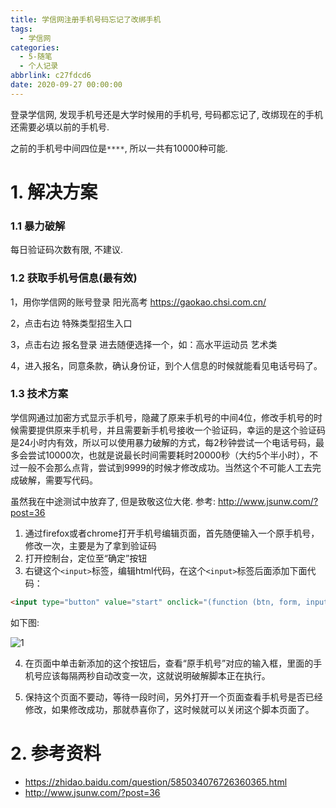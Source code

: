 ```yaml
---
title: 学信网注册手机号码忘记了改绑手机
tags:
  - 学信网
categories:
  - 5-随笔
  - 个人记录
abbrlink: c27fdcd6
date: 2020-09-27 00:00:00
---
```



登录学信网, 发现手机号还是大学时候用的手机号,  号码都忘记了, 改绑现在的手机还需要必填以前的手机号. 

之前的手机号中间四位是`****`, 所以一共有10000种可能.

<!-- more -->

# 1. 解决方案



### 1.1 暴力破解

每日验证码次数有限, 不建议.



### 1.2 获取手机号信息(最有效)

1，用你学信网的账号登录 阳光高考 https://gaokao.chsi.com.cn/

2，点击右边 特殊类型招生入口  

3，点击右边 报名登录 进去随便选择一个，如：高水平运动员  艺术类

4，进入报名，同意条款，确认身份证，到个人信息的时候就能看见电话号码了。



### 1.3 技术方案

学信网通过加密方式显示手机号，隐藏了原来手机号的中间4位，修改手机号的时候需要提供原来手机号，并且需要新手机号接收一个验证码，幸运的是这个验证码是24小时内有效，所以可以使用暴力破解的方式，每2秒钟尝试一个电话号码，最多会尝试10000次，也就是说最长时间需要耗时20000秒（大约5个半小时），不过一般不会那么点背，尝试到9999的时候才修改成功。当然这个不可能人工去完成破解，需要写代码。

虽然我在中途测试中放弃了, 但是致敬这位大佬.  参考: http://www.jsunw.com/?post=36

1. 通过firefox或者chrome打开手机号编辑页面，首先随便输入一个原手机号，修改一次，主要是为了拿到验证码
2. 打开控制台，定位至“确定”按钮
3. 右键这个`<input>`标签，编辑html代码，在这个`<input>`标签后面添加下面代码：

```html
<input type="button" value="start" onclick="(function (btn, form, input, start, iframeName, speed) {if (!form.attr('target')) {$('<iframe></iframe>').attr('name', iframeName).insertBefore(form.attr('target', iframeName));}if (window.jsunw == null) {input.val(start);}if (window.jsunw) {clearInterval(window.jsunw);window.jsunw = 0;btn.val('go on').attr('title', 'start');} else {window.jsunw = setInterval(function () {if (parseInt(input.val().replace(/(\d{3})\d{4}(\d{4})/g, '$10000$2')) != start) {input.val(start);}var v = parseInt(input.val());v = v > (start + 99990000) ? start : v + 10000;input.val(v);}, speed);btn.val('working...').attr('title', 'pause');}})($(this), $(this).closest('form'), $(this).closest('tbody').find('[name=oldMobilePhone]'), parseInt($(this).closest('#setPhone').find('>strong').text().replace(/\*/g, '0')), 'setPhoneTarget', 2000);">
```

如下图:

![1](http://www.jsunw.com/content/uploadfile/201806/eabe1529569128.png)

4. 在页面中单击新添加的这个按钮后，查看“原手机号”对应的输入框，里面的手机号应该每隔两秒自动改变一次，这就说明破解脚本正在执行。

5. 保持这个页面不要动，等待一段时间，另外打开一个页面查看手机号是否已经修改，如果修改成功，那就恭喜你了，这时候就可以关闭这个脚本页面了。



# 2. 参考资料

+ https://zhidao.baidu.com/question/585034076726360365.html
+ http://www.jsunw.com/?post=36